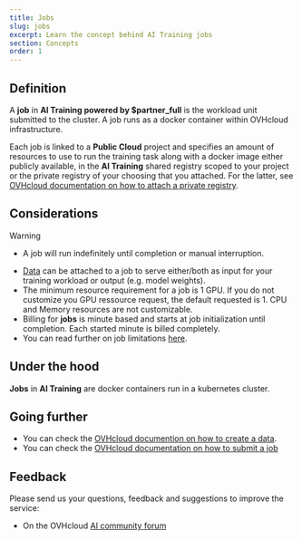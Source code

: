 ```yaml
---
title: Jobs
slug: jobs
excerpt: Learn the concept behind AI Training jobs
section: Concepts
order: 1
---
```

## Definition

A **job** in **AI Training powered by \$partner\_full** is the workload
unit submitted to the cluster. A job runs as a docker container within
OVHcloud infrastructure.

Each job is linked to a **Public Cloud** project and specifies an amount
of resources to use to run the training task along with a docker image
either publicly available, in the **AI Training** shared registry scoped
to your project or the private registry of your choosing that you
attached. For the latter, see [OVHcloud documentation on how to attach a private
registry](../attach-private-registry).

## Considerations

> [!warning] 
> * A job will run indefinitely until completion or manual
> interruption.

-   [Data](../data) can be attached to a job to serve either/both as
    input for your training workload or output (e.g. model weights).
-   The minimum resource requirement for a job is 1 GPU. If you do not
    customize you GPU ressource request, the default requested is 1. CPU
    and Memory resources are not customizable.
-   Billing for **jobs** is minute based and starts at job
    initialization until completion. Each started minute is billed
    completely.
-   You can read further on job limitations [here](../capabilities).

## Under the hood

**Jobs** in **AI Training** are docker containers run in a kubernetes
cluster.

## Going further

-   You can check the [OVHcloud documention on how to create a
    data](../create-data).
-   You can check the [OVHcloud documentation on how to submit a
    job](../submit-job)

## Feedback

Please send us your questions, feedback and suggestions to improve the
service:

-   On the OVHcloud [AI community
    forum](https://community.ovh.com/c/platform/ai-ml)
